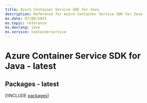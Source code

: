 ```yaml
---
title: Azure Container Service SDK for Java
description: Reference for Azure Container Service SDK for Java
ms.date: 07/09/2025
ms.topic: reference
ms.devlang: java
ms.service: containerservice
---
```

# Azure Container Service SDK for Java - latest
## Packages - latest
[!INCLUDE [packages](container-service-index.md)]